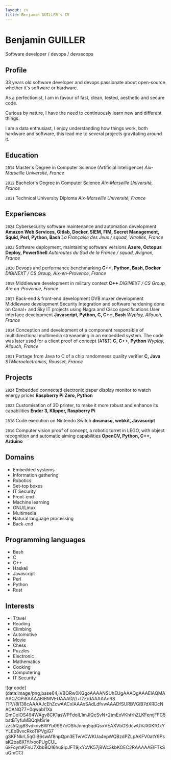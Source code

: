 ```yaml
---
layout: cv
title: Benjamin GUILLER's CV
---
```

# Benjamin GUILLER
Software developer / devops / devsecops

## Profile

33 years old software developer and devops passionate about open-source whether it's software or hardware.

As a perfectionist, I am in favour of fast, clean, tested, aesthetic and secure code.

Curious by nature, I have the need to continuously learn new and different things.

I am a data enthusiast, I enjoy understanding how things work, both hardware and software, this lead me to several projects gravitating around it.

## Education

`2014`
Master's Degree in Computer Science (Artificial Intelligence)
_Aix-Marseille Université, France_

`2012`
Bachelor's Degree in Computer Science
_Aix-Marseille Université, France_

`2011`
Technical University Diploma
_Aix-Marseille Université, France_

## Experiences

`2024`
Cybersecurity software maintenance and automation development
**Amazon Web Services, Gitlab, Docker, SIEM, FIM, Secret Management, Squid, Perl, Python, Bash**
_La Française des Jeux / squad, Vitrolles, France_

`2023`
Software deployment, maintaining software versions
**Azure, Octopus Deploy, PowerShell**
_Autoroutes du Sud de la France / squad, Avignon, France_

`2020`
Devops and performance benchmarking
**C++, Python, Bash, Docker**
_DIGINEXT / CS Group, Aix-en-Provence, France_

`2018`
Middleware development in military context
**C++**
_DIGINEXT / CS Group, Aix-en-Provence, France_

`2017`
Back-end & front-end development
DVB muxer development
Middleware development
Security Integration and software hardening done on Canal+ and Sky IT projects using Nagra and Cisco specifications
User interface development
**Javascript, Python, C, C++, Bash**
_Wyplay, Allauch, France_

`2014`
Conception and development of a component responsible of multidirectional multimedia streaeaming in an embedded system. The code was later used for a client proof of concept (AT&T)
**C, C++, Python**
_Wyplay, Allauch, France_

`2011`
Portage from Java to C of a chip randomness quality verifier
**C, Java**
_STMicroelectronics, Rousset, France_


## Projects

`2024`
Embedded connected electronic paper display monitor to watch energy prices
**Raspberry Pi Zero, Python**

`2023`
Customisation of 3D printer, to make it more robust and enhance its capabilities
**Ender 3, Klipper, Raspberry Pi**

`2018`
Code execution on Nintendo Switch
**dnsmasq, webkit, Javascript**

`2010`
Computer vision proof of concept, a robotic turret in LEGO, with object recognition and automatic aiming capabilities
**OpenCV, Python, C++, Arduino**

## Domains

- Embedded systems
- Information gathering
- Robotics
- Set-top boxes
- IT Security
- Front-end
- Machine learning
- GNU/Linux
- Multimedia
- Natural language processing
- Back-end

## Programming languages

- Bash
- C 
- C++
- Haskell
- Javascript
- Perl
- Python
- Rust

## Interests

- Travel
- Reading
- Climbing
- Automotive
- Movie
- Chess
- Puzzles
- Electronic
- Mathematics
- Cooking
- Computering
- IT Security

![qr code](data:image/png;base64,iVBORw0KGgoAAAANSUhEUgAAAQgAAAEIAQMAAACZOPi8AAAABlBMVEUAAAD///+l2Z/dAAAAAnRS
TlP//8i138cAAAAJcEhZcwAACxIAAAsSAdLdfvwAAADfSURBVGiB7dXRDcNACANQ77+0qwabI1Xa
DmColOS494WAgv8CK1asWPFdoIL1mJlQcSvN+2tmEoVKhfrhZLKFemjFFC5bstBTyfuMBQqMSrle
zzs5Qjg8SvdknvBWYb09S7cOShJnmq5qdQsxVEAXVbGSdcwUVJX0KfGxYYLEbBvxcRkoTiPVgiG7
gSKFNkrL5qGiB6swAf8npQpn3ETwVCWKUa4epWQBzdPZLpAKFV0atY9PsaK2ba8X1Y/xooPUgCUL
6kFoymKFnU7XbbBQ16hu9IpJFT9jxYoVK57jBWc3kbKOEC2RAAAAAElFTkSuQmCC)
